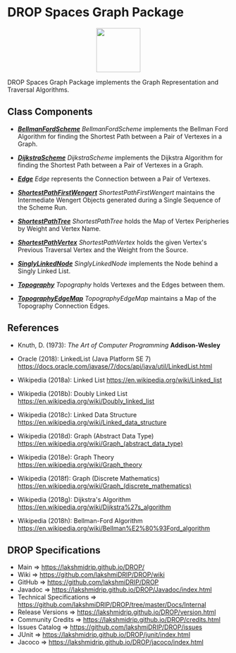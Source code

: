 # DROP Spaces Graph Package

<p align="center"><img src="https://github.com/lakshmiDRIP/DROP/blob/master/DRIP_Logo.gif?raw=true" width="100"></p>

DROP Spaces Graph Package implements the Graph Representation and Traversal Algorithms.


## Class Components

 * [***BellmanFordScheme***](https://github.com/lakshmiDRIP/DROP/tree/master/src/main/java/org/drip/spaces/graph/BellmanFordScheme.java)
 <i>BellmanFordScheme</i> implements the Bellman Ford Algorithm for finding the Shortest Path between a Pair
 of Vertexes in a Graph.

 * [***DijkstraScheme***](https://github.com/lakshmiDRIP/DROP/tree/master/src/main/java/org/drip/spaces/graph/DijkstraScheme.java)
 <i>DijkstraScheme</i> implements the Dijkstra Algorithm for finding the Shortest Path between a Pair of
 Vertexes in a Graph.

 * [***Edge***](https://github.com/lakshmiDRIP/DROP/tree/master/src/main/java/org/drip/spaces/graph/Edge.java)
 <i>Edge</i> represents the Connection between a Pair of Vertexes.

 * [***ShortestPathFirstWengert***](https://github.com/lakshmiDRIP/DROP/tree/master/src/main/java/org/drip/spaces/graph/ShortestPathFirstWengert.java)
 <i>ShortestPathFirstWengert</i> maintains the Intermediate Wengert Objects generated during a Single
 Sequence of the Scheme Run.

 * [***ShortestPathTree***](https://github.com/lakshmiDRIP/DROP/tree/master/src/main/java/org/drip/spaces/graph/ShortestPathTree.java)
 <i>ShortestPathTree</i> holds the Map of Vertex Peripheries by Weight and Vertex Name.

 * [***ShortestPathVertex***](https://github.com/lakshmiDRIP/DROP/tree/master/src/main/java/org/drip/spaces/graph/ShortestPathVertex.java)
 <i>ShortestPathVertex</i> holds the given Vertex's Previous Traversal Vertex and the Weight from the Source.

 * [***SinglyLinkedNode***](https://github.com/lakshmiDRIP/DROP/tree/master/src/main/java/org/drip/spaces/graph/SinglyLinkedNode.java)
 <i>SinglyLinkedNode</i> implements the Node behind a Singly Linked List.

 * [***Topography***](https://github.com/lakshmiDRIP/DROP/tree/master/src/main/java/org/drip/spaces/graph/Topography.java)
 <i>Topography</i> holds Vertexes and the Edges between them.

 * [***TopographyEdgeMap***](https://github.com/lakshmiDRIP/DROP/tree/master/src/main/java/org/drip/spaces/graph/TopographyEdgeMap.java)
 <i>TopographyEdgeMap</i> maintains a Map of the Topography Connection Edges.


## References

 * Knuth, D. (1973): <i>The Art of Computer Programming</i> <b>Addison-Wesley</b>

 * Oracle (2018): LinkedList (Java Platform SE 7)
 	https://docs.oracle.com/javase/7/docs/api/java/util/LinkedList.html

 * Wikipedia (2018a): Linked List https://en.wikipedia.org/wiki/Linked_list

 * Wikipedia (2018b): Doubly Linked List https://en.wikipedia.org/wiki/Doubly_linked_list

 * Wikipedia (2018c): Linked Data Structure https://en.wikipedia.org/wiki/Linked_data_structure

 * Wikipedia (2018d): Graph (Abstract Data Type) https://en.wikipedia.org/wiki/Graph_(abstract_data_type)

 * Wikipedia (2018e): Graph Theory https://en.wikipedia.org/wiki/Graph_theory

 * Wikipedia (2018f): Graph (Discrete Mathematics)
 	https://en.wikipedia.org/wiki/Graph_(discrete_mathematics)

 * Wikipedia (2018g): Dijkstra's Algorithm https://en.wikipedia.org/wiki/Dijkstra%27s_algorithm

 * Wikipedia (2018h): Bellman-Ford Algorithm https://en.wikipedia.org/wiki/Bellman%E2%80%93Ford_algorithm


## DROP Specifications

 * Main                     => https://lakshmidrip.github.io/DROP/
 * Wiki                     => https://github.com/lakshmiDRIP/DROP/wiki
 * GitHub                   => https://github.com/lakshmiDRIP/DROP
 * Javadoc                  => https://lakshmidrip.github.io/DROP/Javadoc/index.html
 * Technical Specifications => https://github.com/lakshmiDRIP/DROP/tree/master/Docs/Internal
 * Release Versions         => https://lakshmidrip.github.io/DROP/version.html
 * Community Credits        => https://lakshmidrip.github.io/DROP/credits.html
 * Issues Catalog           => https://github.com/lakshmiDRIP/DROP/issues
 * JUnit                    => https://lakshmidrip.github.io/DROP/junit/index.html
 * Jacoco                   => https://lakshmidrip.github.io/DROP/jacoco/index.html
